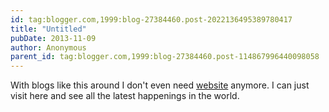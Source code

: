 ```yaml
---
id: tag:blogger.com,1999:blog-27384460.post-2022136495389780417
title: "Untitled"
pubDate: 2013-11-09
author: Anonymous
parent_id: tag:blogger.com,1999:blog-27384460.post-114867996440098058
---
```


With blogs like this around I don't even need [website](http://www.maximumgoo74.com) 
anymore. I can just visit here and see all 
the latest happenings in the world.
